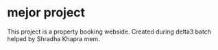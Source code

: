 # mejor project
This project is a property booking webside.
Created during delta3 batch helped by Shradha Khapra mem.
